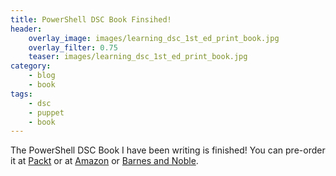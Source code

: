 ```yaml
---
title: PowerShell DSC Book Finsihed!
header:
    overlay_image: images/learning_dsc_1st_ed_print_book.jpg
    overlay_filter: 0.75
    teaser: images/learning_dsc_1st_ed_print_book.jpg
category:
    - blog
    - book
tags:
    - dsc
    - puppet
    - book
---
```


The PowerShell DSC Book I have been writing is finished! You can pre-order it at [Packt](https://www.packtpub.com/networking-and-servers/learning-powershell-dsc) or at [Amazon](http://www.amazon.com/Learning-PowerShell-DSC-James-Pogran-ebook/dp/B010T266PG/ref=sr_1_1?ie=UTF8&qid=1442681865&sr=8-1&keywords=learning+powershell+dsc) or [Barnes and Noble](http://www.barnesandnoble.com/w/learning-powershell-dsc-james-pogran/1122258456?ean=9781783980703).

